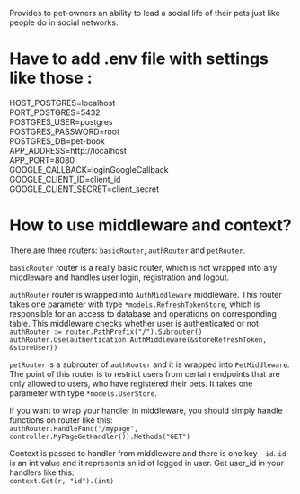 Provides to pet-owners an ability to lead a social life of their pets just like people do in social networks.

# Have to add .env file with settings like those :

HOST_POSTGRES=localhost  
PORT_POSTGRES=5432  
POSTGRES_USER=postgres  
POSTGRES_PASSWORD=root  
POSTGRES_DB=pet-book  
APP_ADDRESS=http://localhost  
APP_PORT=8080  
GOOGLE_CALLBACK=loginGoogleCallback  
GOOGLE_CLIENT_ID=client_id  
GOOGLE_CLIENT_SECRET=client_secret  

# How to use middleware and context?
There are three routers: `basicRouter`, `authRouter` and `petRouter`.

`basicRouter` router is a really basic router, which is not wrapped into any middleware and handles user login, registration and logout.

`authRouter` router is wrapped into `AuthMiddleware` middleware. 
This router takes one parameter with type `*models.RefreshTokenStore`, which
is responsible for an access to database and operations on corresponding table.
This middleware checks whether user is authenticated or not.  
`authRouter := router.PathPrefix("/").Subrouter()`
`authRouter.Use(authentication.AuthMiddleware(&storeRefreshToken, &storeUser))`
 
 `petRouter` is a subrouter of `authRouter` and it is wrapped into `PetMiddleware`.
The point of this router is to restrict users from certain endpoints that are only allowed to users, who have registered their pets.
It takes one parameter with type `*models.UserStore`.

If you want to wrap your handler in middleware, you should simply handle functions on router like this:  
`authRouter.HandleFunc("/mypage", controller.MyPageGetHandler()).Methods("GET")`

Context is passed to handler from middleware and there is one key - `id`. 
`id` is an int value and it represents an id of logged in user.
Get user_id in your handlers like this:  
`context.Get(r, "id").(int)`


